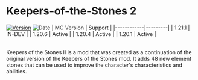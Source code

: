 # Keepers-of-the-Stones 2
[![Version](https://img.shields.io/github/v/tag/Hexagon-Studio/Keepers-of-the-Stones?label=version)](https://www.curseforge.com/minecraft/mc-mods/keepers-of-the-stones/files)
![Date](https://img.shields.io/github/release-date/Hexagon-Studio/Keepers-of-the-Stones)
| MC Version | Support |
|------------|---------|
| 1.21.1     | IN-DEV  |
| 1.20.6     | Active  |
| 1.20.4     | Active  |
| 1.20.1     | Active  |

<br /> Keepers of the Stones II is a mod that was created as a continuation of the original version of the Keepers of the Stones mod. It adds 48 new element stones that can be used to improve the character's characteristics and abilities.

